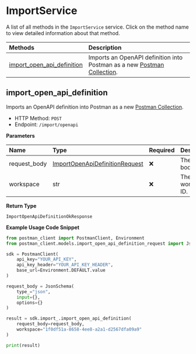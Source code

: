# ImportService

A list of all methods in the `ImportService` service. Click on the method name to view detailed information about that method.

| Methods                                                   | Description                                                                                                                                                 |
| :-------------------------------------------------------- | :---------------------------------------------------------------------------------------------------------------------------------------------------------- |
| [import_open_api_definition](#import_open_api_definition) | Imports an OpenAPI definition into Postman as a new [Postman Collection](https://learning.postman.com/docs/getting-started/creating-the-first-collection/). |

## import_open_api_definition

Imports an OpenAPI definition into Postman as a new [Postman Collection](https://learning.postman.com/docs/getting-started/creating-the-first-collection/).

- HTTP Method: `POST`
- Endpoint: `/import/openapi`

**Parameters**

| Name         | Type                                                                          | Required | Description         |
| :----------- | :---------------------------------------------------------------------------- | :------- | :------------------ |
| request_body | [ImportOpenApiDefinitionRequest](../models/ImportOpenApiDefinitionRequest.md) | ❌       | The request body.   |
| workspace    | str                                                                           | ❌       | The workspace's ID. |

**Return Type**

`ImportOpenApiDefinitionOkResponse`

**Example Usage Code Snippet**

```python
from postman_client import PostmanClient, Environment
from postman_client.models.import_open_api_definition_request import JsonSchema

sdk = PostmanClient(
    api_key="YOUR_API_KEY",
    api_key_header="YOUR_API_KEY_HEADER",
    base_url=Environment.DEFAULT.value
)

request_body = JsonSchema(
    type_="json",
    input={},
    options={}
)

result = sdk.import_.import_open_api_definition(
    request_body=request_body,
    workspace="1f0df51a-8658-4ee8-a2a1-d2567dfa09a9"
)

print(result)
```

<!-- This file was generated by liblab | https://liblab.com/ -->
